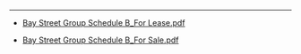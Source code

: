 ---
   - [Bay Street Group Schedule B_For Lease.pdf](https://www.dropbox.com/s/zmxlbpf0u6xazan/Bay%20Street%20Group%20Schedule%20B_For%20Lease.pdf?dl=0)

   - [Bay Street Group Schedule B_For Sale.pdf](https://www.dropbox.com/s/mtscn52xfsjnulo/Bay%20Street%20Group%20Schedule%20B_For%20Sale.pdf?dl=0)